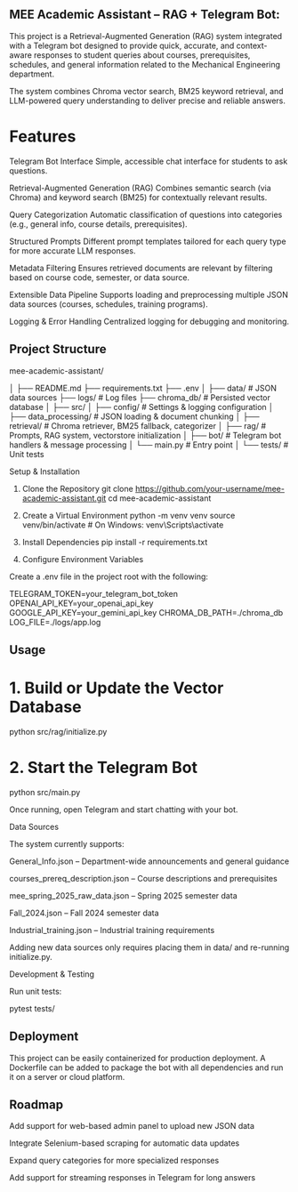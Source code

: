 ## MEE Academic Assistant – RAG + Telegram Bot:
This project is a Retrieval-Augmented Generation (RAG) system integrated with a Telegram bot designed to provide quick, accurate, and context-aware responses to student queries about courses, prerequisites, schedules, and general information related to the Mechanical Engineering department.

The system combines Chroma vector search, BM25 keyword retrieval, and LLM-powered query understanding to deliver precise and reliable answers.

# Features

Telegram Bot Interface
Simple, accessible chat interface for students to ask questions.

Retrieval-Augmented Generation (RAG)
Combines semantic search (via Chroma) and keyword search (BM25) for contextually relevant results.

Query Categorization
Automatic classification of questions into categories (e.g., general info, course details, prerequisites).

Structured Prompts
Different prompt templates tailored for each query type for more accurate LLM responses.

Metadata Filtering
Ensures retrieved documents are relevant by filtering based on course code, semester, or data source.

Extensible Data Pipeline
Supports loading and preprocessing multiple JSON data sources (courses, schedules, training programs).

Logging & Error Handling
Centralized logging for debugging and monitoring.

## Project Structure
mee-academic-assistant/

│
├── README.md
├── requirements.txt
├── .env
│
├── data/                       # JSON data sources
├── logs/                       # Log files
├── chroma_db/                  # Persisted vector database
│
├── src/
│   ├── config/                 # Settings & logging configuration
│   ├── data_processing/        # JSON loading & document chunking
│   ├── retrieval/              # Chroma retriever, BM25 fallback, categorizer
│   ├── rag/                    # Prompts, RAG system, vectorstore initialization
│   ├── bot/                    # Telegram bot handlers & message processing
│   └── main.py                 # Entry point
│
└── tests/                      # Unit tests



Setup & Installation
1. Clone the Repository
git clone https://github.com/your-username/mee-academic-assistant.git
cd mee-academic-assistant

2. Create a Virtual Environment
python -m venv venv
source venv/bin/activate  # On Windows: venv\Scripts\activate

3. Install Dependencies
pip install -r requirements.txt

4. Configure Environment Variables

Create a .env file in the project root with the following:

TELEGRAM_TOKEN=your_telegram_bot_token
OPENAI_API_KEY=your_openai_api_key
GOOGLE_API_KEY=your_gemini_api_key
CHROMA_DB_PATH=./chroma_db
LOG_FILE=./logs/app.log

## Usage
# 1. Build or Update the Vector Database
python src/rag/initialize.py

# 2. Start the Telegram Bot
python src/main.py


Once running, open Telegram and start chatting with your bot.

Data Sources

The system currently supports:

General_Info.json – Department-wide announcements and general guidance

courses_prereq_description.json – Course descriptions and prerequisites

mee_spring_2025_raw_data.json – Spring 2025 semester data

Fall_2024.json – Fall 2024 semester data

Industrial_training.json – Industrial training requirements

Adding new data sources only requires placing them in data/ and re-running initialize.py.

Development & Testing

Run unit tests:

pytest tests/

## Deployment

This project can be easily containerized for production deployment. A Dockerfile can be added to package the bot with all dependencies and run it on a server or cloud platform.

## Roadmap

Add support for web-based admin panel to upload new JSON data

Integrate Selenium-based scraping for automatic data updates

Expand query categories for more specialized responses

Add support for streaming responses in Telegram for long answers
